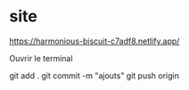 # site

https://harmonious-biscuit-c7adf8.netlify.app/

Ouvrir le terminal

git add .
git commit -m "ajouts"
git push origin